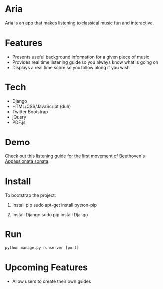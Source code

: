 Aria
==============

Aria is an app that makes listening to classical music fun and interactive.

Features
========

- Presents useful background information for a given piece of music
- Provides real time listening guide so you always know what is going on
- Displays a real time score so you follow along if you wish

Tech
====

- Django
- HTML/CSS/JavaScript (duh)
- Twitter Bootstrap
- jQuery
- PDF.js

Demo
====

Check out this [listening guide for the first movement of Beethoven's Appassionata sonata](http://javascriptbach.github.io/Aria/). 

Install
=======
To bootstrap the project:

1. Install pip
	sudo apt-get install python-pip
	
2. Install Django
	sudo pip install Django

Run
===
	python manage.py runserver [port]



Upcoming Features
=================

- Allow users to create their own guides